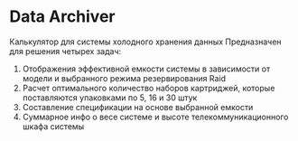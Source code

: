 #  Data Archiver

Калькулятор для системы холодного хранения данных
Предназначен для решения четырех задач:

1. Отображения эффективной емкости системы в зависимости от модели и выбранного режима резервирования Raid 
2. Расчет оптимального количество наборов картриджей, которые поставляются упаковками по 5, 16 и 30 штук
3. Составление спецификации на основе выбранной емкости
4. Суммарное инфо о весе системе и высоте телекоммуникационного шкафа системы



